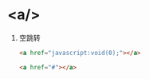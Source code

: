 # \<a/>

1. 空跳转

   ```html
   <a href="javascript:void(0);"></a>
   ```

   ```html
   <a href="#"></a>
   ```

   